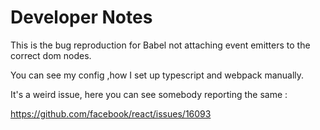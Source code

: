 
# Developer Notes

This is the bug reproduction for Babel not attaching event emitters to the correct dom nodes. 

You can see my config ,how I set up typescript and webpack manually.

It's a weird issue, here you can see somebody reporting the same :

https://github.com/facebook/react/issues/16093